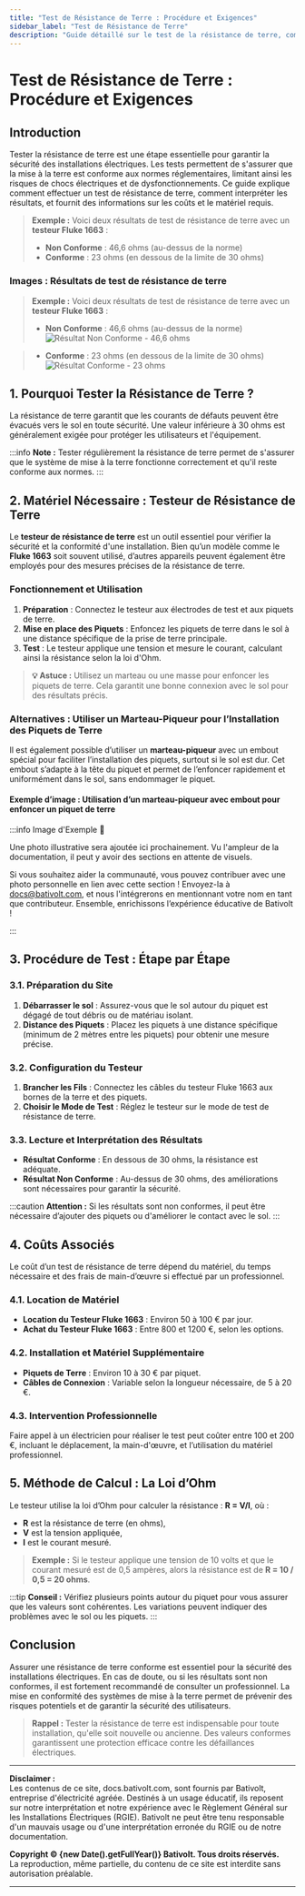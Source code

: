 ```yaml
---
title: "Test de Résistance de Terre : Procédure et Exigences"
sidebar_label: "Test de Résistance de Terre"
description: "Guide détaillé sur le test de la résistance de terre, comprenant la procédure, l'interprétation des résultats, l'équipement nécessaire et les coûts associés."
---
```



# Test de Résistance de Terre : Procédure et Exigences

## Introduction

Tester la résistance de terre est une étape essentielle pour garantir la sécurité des installations électriques. Les tests permettent de s'assurer que la mise à la terre est conforme aux normes réglementaires, limitant ainsi les risques de chocs électriques et de dysfonctionnements. Ce guide explique comment effectuer un test de résistance de terre, comment interpréter les résultats, et fournit des informations sur les coûts et le matériel requis.

> **Exemple :** Voici deux résultats de test de résistance de terre avec un **testeur Fluke 1663** :
>
> - **Non Conforme** : 46,6 ohms (au-dessus de la norme)
> - **Conforme** : 23 ohms (en dessous de la limite de 30 ohms)

### Images : Résultats de test de résistance de terre
> **Exemple :** Voici deux résultats de test de résistance de terre avec un **testeur Fluke 1663** :
>
> - **Non Conforme** : 46,6 ohms (au-dessus de la norme)
![Résultat Non Conforme - 46,6 ohms](../../static/img/bativolt-resistance-terre-non-conforme.jpg)

> - **Conforme** : 23 ohms (en dessous de la limite de 30 ohms)
![Résultat Conforme - 23 ohms](../../static/img/bativolt-resistance-terre-conforme.jpg)


## 1. Pourquoi Tester la Résistance de Terre ?

La résistance de terre garantit que les courants de défauts peuvent être évacués vers le sol en toute sécurité. Une valeur inférieure à 30 ohms est généralement exigée pour protéger les utilisateurs et l'équipement. 

:::info
**Note :** Tester régulièrement la résistance de terre permet de s'assurer que le système de mise à la terre fonctionne correctement et qu'il reste conforme aux normes.
:::

## 2. Matériel Nécessaire : Testeur de Résistance de Terre

Le **testeur de résistance de terre** est un outil essentiel pour vérifier la sécurité et la conformité d'une installation. Bien qu’un modèle comme le **Fluke 1663** soit souvent utilisé, d’autres appareils peuvent également être employés pour des mesures précises de la résistance de terre.

### Fonctionnement et Utilisation

1. **Préparation** : Connectez le testeur aux électrodes de test et aux piquets de terre.
2. **Mise en place des Piquets** : Enfoncez les piquets de terre dans le sol à une distance spécifique de la prise de terre principale.
3. **Test** : Le testeur applique une tension et mesure le courant, calculant ainsi la résistance selon la loi d'Ohm.

> **💡 Astuce :** Utilisez un marteau ou une masse pour enfoncer les piquets de terre. Cela garantit une bonne connexion avec le sol pour des résultats précis.

### Alternatives : Utiliser un Marteau-Piqueur pour l’Installation des Piquets de Terre

Il est également possible d’utiliser un **marteau-piqueur** avec un embout spécial pour faciliter l’installation des piquets, surtout si le sol est dur. Cet embout s’adapte à la tête du piquet et permet de l’enfoncer rapidement et uniformément dans le sol, sans endommager le piquet.

#### Exemple d’image : Utilisation d’un marteau-piqueur avec embout pour enfoncer un piquet de terre
:::info Image d'Exemple 📸

Une photo illustrative sera ajoutée ici prochainement. Vu l'ampleur de la documentation, il peut y avoir des sections en attente de visuels.

Si vous souhaitez aider la communauté, vous pouvez contribuer avec une photo personnelle en lien avec cette section ! Envoyez-la à [docs@bativolt.com](mailto:docs@bativolt.com), et nous l'intégrerons en mentionnant votre nom en tant que contributeur. Ensemble, enrichissons l’expérience éducative de Bativolt !

:::

## 3. Procédure de Test : Étape par Étape

### 3.1. Préparation du Site

1. **Débarrasser le sol** : Assurez-vous que le sol autour du piquet est dégagé de tout débris ou de matériau isolant.
2. **Distance des Piquets** : Placez les piquets à une distance spécifique (minimum de 2 mètres entre les piquets) pour obtenir une mesure précise.

### 3.2. Configuration du Testeur

1. **Brancher les Fils** : Connectez les câbles du testeur Fluke 1663 aux bornes de la terre et des piquets.
2. **Choisir le Mode de Test** : Réglez le testeur sur le mode de test de résistance de terre.

### 3.3. Lecture et Interprétation des Résultats

- **Résultat Conforme** : En dessous de 30 ohms, la résistance est adéquate.
- **Résultat Non Conforme** : Au-dessus de 30 ohms, des améliorations sont nécessaires pour garantir la sécurité.

:::caution
**Attention :** Si les résultats sont non conformes, il peut être nécessaire d’ajouter des piquets ou d'améliorer le contact avec le sol.
:::

## 4. Coûts Associés

Le coût d’un test de résistance de terre dépend du matériel, du temps nécessaire et des frais de main-d’œuvre si effectué par un professionnel.

### 4.1. Location de Matériel

- **Location du Testeur Fluke 1663** : Environ 50 à 100 € par jour.
- **Achat du Testeur Fluke 1663** : Entre 800 et 1200 €, selon les options.
  
### 4.2. Installation et Matériel Supplémentaire

- **Piquets de Terre** : Environ 10 à 30 € par piquet.
- **Câbles de Connexion** : Variable selon la longueur nécessaire, de 5 à 20 €.

### 4.3. Intervention Professionnelle

Faire appel à un électricien pour réaliser le test peut coûter entre 100 et 200 €, incluant le déplacement, la main-d'œuvre, et l’utilisation du matériel professionnel.

## 5. Méthode de Calcul : La Loi d’Ohm

Le testeur utilise la loi d’Ohm pour calculer la résistance : **R = V/I**, où :
- **R** est la résistance de terre (en ohms),
- **V** est la tension appliquée,
- **I** est le courant mesuré.

> **Exemple :** Si le testeur applique une tension de 10 volts et que le courant mesuré est de 0,5 ampères, alors la résistance est de **R = 10 / 0,5 = 20 ohms**.

:::tip
**Conseil :** Vérifiez plusieurs points autour du piquet pour vous assurer que les valeurs sont cohérentes. Les variations peuvent indiquer des problèmes avec le sol ou les piquets.
:::

## Conclusion

Assurer une résistance de terre conforme est essentiel pour la sécurité des installations électriques. En cas de doute, ou si les résultats sont non conformes, il est fortement recommandé de consulter un professionnel. La mise en conformité des systèmes de mise à la terre permet de prévenir des risques potentiels et de garantir la sécurité des utilisateurs.

> **Rappel :** Tester la résistance de terre est indispensable pour toute installation, qu'elle soit nouvelle ou ancienne. Des valeurs conformes garantissent une protection efficace contre les défaillances électriques.

---

**Disclaimer :**  
Les contenus de ce site, docs.bativolt.com, sont fournis par Bativolt, entreprise d'électricité agréée. Destinés à un usage éducatif, ils reposent sur notre interprétation et notre expérience avec le Règlement Général sur les Installations Électriques (RGIE). Bativolt ne peut être tenu responsable d'un mauvais usage ou d'une interprétation erronée du RGIE ou de notre documentation.

**Copyright © {new Date().getFullYear()} Bativolt. Tous droits réservés.**  
La reproduction, même partielle, du contenu de ce site est interdite sans autorisation préalable.

---

